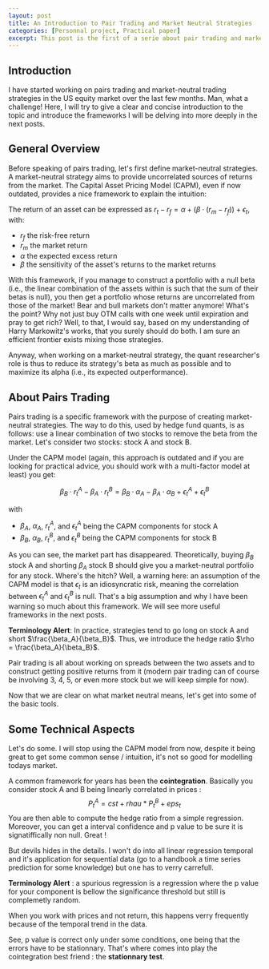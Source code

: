 ```yaml
---
layout: post
title: An Introduction to Pair Trading and Market Neutral Strategies
categories: [Personnal project, Practical paper]
excerpt: This post is the first of a serie about pair trading and market neutral strategies ...
---
```


## Introduction

I have started working on pairs trading and market-neutral trading strategies in the US equity market over the last few months. Man, what a challenge! Here, I will try to give a clear and concise introduction to the topic and introduce the frameworks I will be delving into more deeply in the next posts.

## General Overview

Before speaking of pairs trading, let's first define market-neutral strategies. A market-neutral strategy aims to provide uncorrelated sources of returns from the market. The Capital Asset Pricing Model (CAPM), even if now outdated, provides a nice framework to explain the intuition:

The return of an asset can be expressed as $r_t - r_f = \alpha + (\beta \cdot (r_m - r_f)) + \epsilon_t$, with:
- $r_f$ the risk-free return
- $r_m$ the market return
- $\alpha$ the expected excess return
- $\beta$ the sensitivity of the asset's returns to the market returns

With this framework, if you manage to construct a portfolio with a null beta (i.e., the linear combination of the assets within is such that the sum of their betas is null), you then get a portfolio whose returns are uncorrelated from those of the market! Bear and bull markets don't matter anymore! What's the point? Why not just buy OTM calls with one week until expiration and pray to get rich? Well, to that, I would say, based on my understanding of Harry Markowitz's works, that you surely should do both. I am sure an efficient frontier exists mixing those strategies. 

Anyway, when working on a market-neutral strategy, the quant researcher's role is thus to reduce its strategy's beta as much as possible and to maximize its alpha (i.e., its expected outperformance).

## About Pairs Trading

Pairs trading is a specific framework with the purpose of creating market-neutral strategies. The way to do this, used by hedge fund quants, is as follows: use a linear combination of two stocks to remove the beta from the market. Let's consider two stocks: stock A and stock B.

Under the CAPM model (again, this approach is outdated and if you are looking for practical advice, you should work with a multi-factor model at least) you get:

$$ \beta_B \cdot r_t^A - \beta_A \cdot r_t^B = \beta_B \cdot \alpha_A - \beta_A \cdot \alpha_B + \epsilon_t^A + \epsilon_t^B $$

with

- $\beta_A$, $\alpha_A$, $r_t^A$, and $\epsilon_t^A$ being the CAPM components for stock A
- $\beta_B$, $\alpha_B$, $r_t^B$, and $\epsilon_t^B$ being the CAPM components for stock B

As you can see, the market part has disappeared. Theoretically, buying $\beta_B$ stock A and shorting $\beta_A$ stock B should give you a market-neutral portfolio for any stock. Where's the hitch? Well, a warning here: an assumption of the CAPM model is that $\epsilon_t$ is an idiosyncratic risk, meaning the correlation between $\epsilon_t^A$ and $\epsilon_t^B$ is null. That's a big assumption and why I have been warning so much about this framework. We will see more useful frameworks in the next posts.

**Terminology Alert**: In practice, strategies tend to go long on stock A and short $\frac{\beta_A}{\beta_B}$. Thus, we introduce the hedge ratio $\rho = \frac{\beta_A}{\beta_B}$.

Pair trading is all about working on spreads between the two assets and to construct getting positive returns from it (modern pair trading can of course be involving 3, 4, 5, or even more stock but we will keep simple for now).

Now that we are clear on what market neutral means, let's get into some of the basic tools.

## Some Technical Aspects

Let's do some. I will stop using the CAPM model from now, despite it being great to get some common sense / intuition, it's not so good for modelling todays market. 

A common framework for years has been the **cointegration**. Basically you consider stock A and B being linearly correlated in prices : 
$$
P_t^A = cst + rhau * P_t^B + eps_t
$$
You are then able to compute the hedge ratio from a simple regression. Moreover, you can get a interval confidence and p value to be sure it is signatiffically non null. Great !  

But devils hides in the details. I won't do into all linear regression temporal and it's application for sequential data (go to a handbook a time series prediction for some knowledge) but one has to verry carrefull.

**Terminology Alert** : a spurious regression is a regression where the p value for your component is bellow the significance threshold but still is complemetly random. 

When you work with prices and not return, this happens verry frequently because of the temporal trend in the data.

See, p value is correct only under some conditions, one being that the errors have to be stationnary. That's where comes into play the cointegration best friend : the **stationnary test**. 
